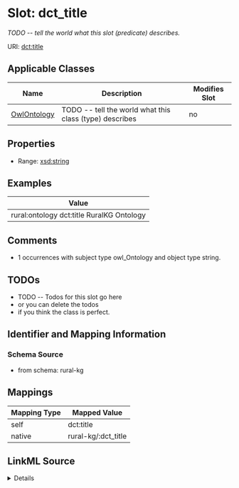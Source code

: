 

# Slot: dct_title


_TODO -- tell the world what this slot (predicate) describes._





URI: [dct:title](http://purl.org/dc/terms/title)



<!-- no inheritance hierarchy -->





## Applicable Classes

| Name | Description | Modifies Slot |
| --- | --- | --- |
| [OwlOntology](../classes/OwlOntology.md) | TODO -- tell the world what this class (type) describes |  no  |







## Properties

* Range: [xsd:string](http://www.w3.org/2001/XMLSchema#string)






## Examples

| Value |
| --- |
| rural:ontology dct:title RuralKG Ontology |

## Comments

* 1 occurrences with subject type owl_Ontology and object type string.

## TODOs

* TODO -- Todos for this slot go here
* or you can delete the todos
* if you think the class is perfect.

## Identifier and Mapping Information







### Schema Source


* from schema: rural-kg




## Mappings

| Mapping Type | Mapped Value |
| ---  | ---  |
| self | dct:title |
| native | rural-kg/:dct_title |




## LinkML Source

<details>
```yaml
name: dct_title
description: TODO -- tell the world what this slot (predicate) describes.
todos:
- TODO -- Todos for this slot go here
- or you can delete the todos
- if you think the class is perfect.
comments:
- 1 occurrences with subject type owl_Ontology and object type string.
examples:
- value: rural:ontology dct:title RuralKG Ontology
from_schema: rural-kg
rank: 1000
slot_uri: dct:title
alias: dct_title
domain_of:
- owl_Ontology
range: string

```
</details>